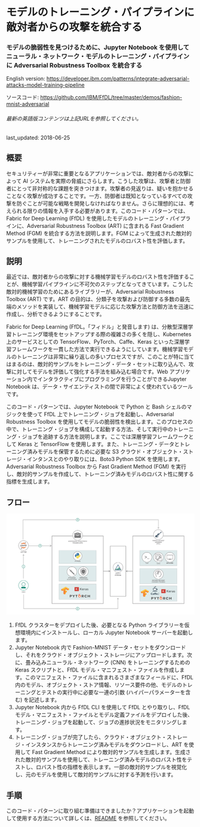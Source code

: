 # モデルのトレーニング・パイプラインに敵対者からの攻撃を統合する

### モデルの脆弱性を見つけるために、Jupyter Notebook を使用してニューラル・ネットワーク・モデルのトレーニング・パイプラインに Adversarial Robustness Toolbox を統合する

English version: https://developer.ibm.com/patterns/integrate-adversarial-attacks-model-training-pipeline

ソースコード: https://github.com/IBM/FfDL/tree/master/demos/fashion-mnist-adversarial

###### 最新の英語版コンテンツは上記URLを参照してください。
last_updated: 2018-06-25

 
## 概要

セキュリティーが非常に重要となるアプリケーションでは、敵対者からの攻撃によって AI システムを実際の脅威にさらします。こうした攻撃は、攻撃者と防御者にとって非対称的な課題を突きつけます。攻撃者の見返りは、疑いを抱かせることなく攻撃が成功することです。一方、防御者は既知となっているすべての攻撃を防ぐことが可能な戦略を開発しなければなりません。さらに理想的には、考えられる限りの情報を入手する必要があります。このコード・パターンでは、Fabric for Deep Learning (FfDL) を使用したモデルのトレーニング・パイプラインに、Adversarial Robustness Toolbox (ART) に含まれる Fast Gradient Method (FGM) を統合する方法を説明します。FGM によって生成された敵対的サンプルを使用して、トレーニングされたモデルのロバスト性を評価します。

## 説明

最近では、敵対者からの攻撃に対する機械学習モデルのロバスト性を評価することが、機械学習パイプラインに不可欠のステップとなってきています。こうした敵対的機械学習のためにあるライブラリーが、Adversarial Robustness Toolbox (ART) です。ART の目的は、分類子を攻撃および防御する多数の最先端のメソッドを実装して、機械学習モデルに応じた攻撃方法と防御方法を迅速に作成し、分析できるようにすることです。

Fabric for Deep Learning (FfDL。「フィドル」と発音します) は、分散型深層学習トレーニング環境をセットアップする際の複雑さの多くを隠し、Kubernetes 上のサービスとしての TensorFlow、PyTorch、Caffe、Keras といった深層学習フレームワークを一貫した方法で実行できるようにしています。機械学習モデルのトレーニングは非常に繰り返しの多いプロセスですが、このことが特に当てはまるのは、敵対的サンプルをトレーニング・データ・セットに取り込んで、攻撃に対してモデルを評価して強化する手法を組み込む場合です。Web アプリケーション内でインタラクティブにプログラミングを行うことができるJupyter Notebook は、データ・サイエンティストの間で非常によく使われているツールです。

このコード・パターンでは、Jupyter Notebook で Python と Bash シェルのマジックを使って FfDL 上でトレーニング・ジョブを起動し、Adversarial Robustness Toolbox を使用してモデルの脆弱性を検出します。このプロセスの中で、トレーニング・ジョブを構成して起動する方法、そして実行中のトレーニング・ジョブを追跡する方法を説明します。ここでは深層学習フレームワークとして Keras と TensorFlow を使用します。また、トレーニング・データとトレーニング済みモデルを保管するために必要な S3 クラウド・オブジェクト・ストレージ・インタンスとのやり取りには、Boto3 Python SDK を使用します。Adversarial Robustness Toolbox から Fast Gradient Method (FGM) を実行し、敵対的サンプルを作成して、トレーニング済みモデルのロバスト性に関する指標を生成します。

## フロー

![フロー](./images/art-architecture.png)

1. FfDL クラスターをデプロイした後、必要となる Python ライブラリーを仮想環境内にインストールし、ローカル Jupyter Notebook サーバーを起動します。
2. Jupyter Notebook 内で Fashion-MNIST データ・セットをダウンロードし、それをクラウド・オブジェクト・ストレージにアップロードします。次に、畳み込みニューラル・ネットワーク (CNN) をトレーニングするための Keras スクリプトと、FfDL モデル・マニフェスト・ファイルを作成します。このマニフェスト・ファイルに含まれるさまざまなフィールドに、FfDL 内のモデル、オブジェクト・ストア情報、リソース要件の他、モデルのトレーニングとテストの実行中に必要な一連の引数 (ハイパーパラメーターを含む) を記述します。
3. Jupyter Notebook 内から FfDL CLI を使用して FfDL とやり取りし、FfDL モデル・マニフェスト・ファイルとモデル定義ファイルをデプロイした後、トレーニング・ジョブを起動して、ジョブの進捗状況をモニタリングします。
4. トレーニング・ジョブが完了したら、クラウド・オブジェクト・ストレージ・インスタンスからトレーニング済みモデルをダウンロードし、ART を使用して Fast Gradient Method により敵対的サンプルを生成します。生成された敵対的サンプルを使用して、トレーニング済みモデルのロバスト性をテストし、ロバスト性の指標を表示します。一部の敵対的サンプルを視覚化し、元のモデルを使用して敵対的サンプルに対する予測を行います。

## 手順

このコード・パターンに取り組む準備はできましたか？アプリケーションを起動して使用する方法について詳しくは、[README](https://github.com/IBM/FfDL/blob/master/demos/fashion-mnist-adversarial/README.md) を参照してください。

